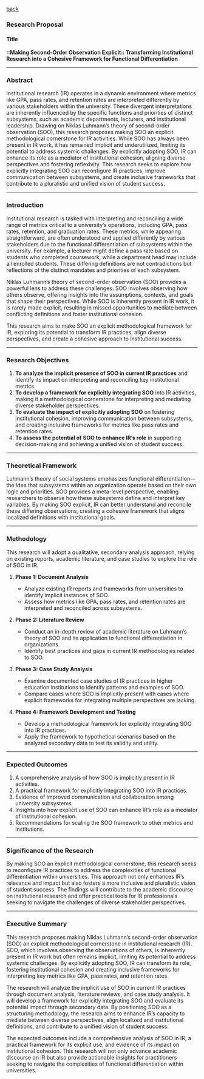 [back](./)
### Research Proposal

#### Title
**::Making Second-Order Observation Explicit:: Transforming Institutional Research into a Cohesive Framework for Functional Differentiation**

---
### Abstract
Institutional research (IR) operates in a dynamic environment where metrics like GPA, pass rates, and retention rates are interpreted differently by various stakeholders within the university. These divergent interpretations are inherently influenced by the specific functions and priorities of distinct subsystems, such as academic departments, lecturers, and institutional leadership. Drawing on Niklas Luhmann’s theory of second-order observation (SOO), this research proposes making SOO an explicit methodological cornerstone for IR activities. While SOO has always been present in IR work, it has remained implicit and underutilized, limiting its potential to address systemic challenges. By explicitly adopting SOO, IR can enhance its role as a mediator of institutional cohesion, aligning diverse perspectives and fostering reflexivity. This research seeks to explore how explicitly integrating SOO can reconfigure IR practices, improve communication between subsystems, and create inclusive frameworks that contribute to a pluralistic and unified vision of student success.

---
### Introduction
Institutional research is tasked with interpreting and reconciling a wide range of metrics critical to a university’s operations, including GPA, pass rates, retention, and graduation rates. These metrics, while appearing straightforward, are often understood and applied differently by various stakeholders due to the functional differentiation of subsystems within the university. For example, a lecturer might define a pass rate based on students who completed coursework, while a department head may include all enrolled students. These differing definitions are not contradictions but reflections of the distinct mandates and priorities of each subsystem.

Niklas Luhmann’s theory of second-order observation (SOO) provides a powerful lens to address these challenges. SOO involves observing how others observe, offering insights into the assumptions, contexts, and goals that shape their perspectives. While SOO is inherently present in IR work, it is rarely made explicit, resulting in missed opportunities to mediate between conflicting definitions and foster institutional cohesion.

This research aims to make SOO an explicit methodological framework for IR, exploring its potential to transform IR practices, align diverse perspectives, and create a cohesive approach to institutional success.

---
### Research Objectives
1. **To analyze the implicit presence of SOO in current IR practices** and identify its impact on interpreting and reconciling key institutional metrics.
2. **To develop a framework for explicitly integrating SOO** into IR activities, making it a methodological cornerstone for interpreting and mediating diverse stakeholder perspectives.
3. **To evaluate the impact of explicitly adopting SOO** on fostering institutional cohesion, improving communication between subsystems, and creating inclusive frameworks for metrics like pass rates and retention rates.
4. **To assess the potential of SOO to enhance IR’s role** in supporting decision-making and achieving a unified vision of student success.

---
### Theoretical Framework
Luhmann’s theory of social systems emphasizes functional differentiation—the idea that subsystems within an organization operate based on their own logic and priorities. SOO provides a meta-level perspective, enabling researchers to observe how these subsystems define and interpret key variables. By making SOO explicit, IR can better understand and reconcile these differing observations, creating a cohesive framework that aligns localized definitions with institutional goals.

---
### Methodology
This research will adopt a qualitative, secondary analysis approach, relying on existing reports, academic literature, and case studies to explore the role of SOO in IR.

1. **Phase 1: Document Analysis**
    
    - Analyze existing IR reports and frameworks from universities to identify implicit instances of SOO.
    - Assess how metrics like GPA, pass rates, and retention rates are interpreted and reconciled across subsystems.
2. **Phase 2: Literature Review**
    
    - Conduct an in-depth review of academic literature on Luhmann’s theory of SOO and its application to functional differentiation in organizations.
    - Identify best practices and gaps in current IR methodologies related to SOO.
3. **Phase 3: Case Study Analysis**
    
    - Examine documented case studies of IR practices in higher education institutions to identify patterns and examples of SOO.
    - Compare cases where SOO is implicitly present with cases where explicit frameworks for integrating multiple perspectives are lacking.
4. **Phase 4: Framework Development and Testing**
    
    - Develop a methodological framework for explicitly integrating SOO into IR practices.
    - Apply the framework to hypothetical scenarios based on the analyzed secondary data to test its validity and utility.

---
### Expected Outcomes
1. A comprehensive analysis of how SOO is implicitly present in IR activities.
2. A practical framework for explicitly integrating SOO into IR practices.
3. Evidence of improved communication and collaboration among university subsystems.
4. Insights into how explicit use of SOO can enhance IR’s role as a mediator of institutional cohesion.
5. Recommendations for scaling the SOO framework to other metrics and institutions.

---
### Significance of the Research
By making SOO an explicit methodological cornerstone, this research seeks to reconfigure IR practices to address the complexities of functional differentiation within universities. This approach not only enhances IR’s relevance and impact but also fosters a more inclusive and pluralistic vision of student success. The findings will contribute to the academic discourse on institutional research and offer practical tools for IR professionals seeking to navigate the challenges of diverse stakeholder perspectives.

---
### Executive Summary
This research proposes making Niklas Luhmann’s second-order observation (SOO) an explicit methodological cornerstone in institutional research (IR). SOO, which involves observing the observations of others, is inherently present in IR work but often remains implicit, limiting its potential to address systemic challenges. By explicitly adopting SOO, IR can transform its role, fostering institutional cohesion and creating inclusive frameworks for interpreting key metrics like GPA, pass rates, and retention rates.

The research will analyze the implicit use of SOO in current IR practices through document analysis, literature reviews, and case study analysis. It will develop a framework for explicitly integrating SOO and evaluate its potential impact through secondary data. By positioning SOO as a structuring methodology, the research aims to enhance IR’s capacity to mediate between diverse perspectives, align localized and institutional definitions, and contribute to a unified vision of student success.

The expected outcomes include a comprehensive analysis of SOO in IR, a practical framework for its explicit use, and evidence of its impact on institutional cohesion. This research will not only advance academic discourse on IR but also provide actionable insights for practitioners seeking to navigate the complexities of functional differentiation within universities.